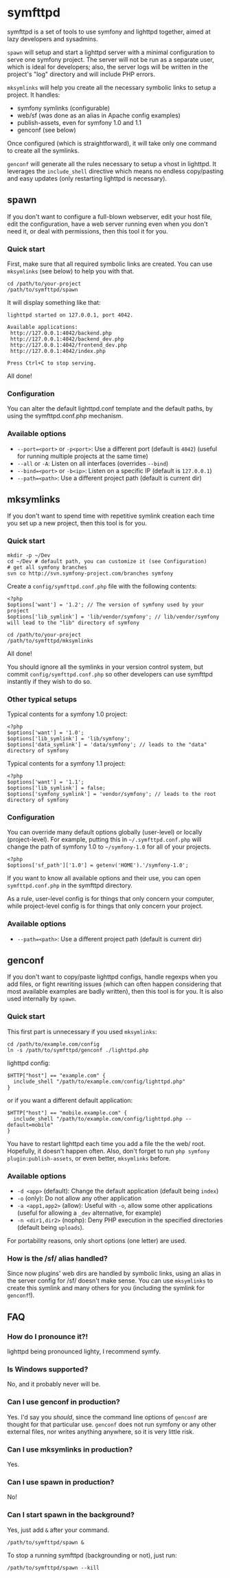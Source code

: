 # symfttpd

symfttpd is a set of tools to use symfony and lighttpd together,
aimed at lazy developers and sysadmins.


`spawn` will setup and start a lighttpd server with a minimal
configuration to serve one symfony project. The server will not be run as
a separate user, which is ideal for developers; also, the server logs
will be written in the project's "log" directory and will include PHP errors.


`mksymlinks` will help you create all the necessary symbolic links
to setup a project. It handles:

 * symfony symlinks (configurable)
 * web/sf (was done as an alias in Apache config examples)
 * publish-assets, even for symfony 1.0 and 1.1
 * genconf (see below)

Once configured (which is straightforward), it will take only one command
to create all the symlinks.


`genconf` will generate all the rules necessary to setup a vhost in lighttpd.
It leverages the `include_shell` directive which means no endless
copy/pasting and easy updates (only restarting lighttpd is necessary).



## spawn

If you don't want to configure a full-blown webserver, edit your host
file, edit the configuration, have a web server running even when you don't
need it, or deal with permissions, then this tool it for you.


### Quick start

First, make sure that all required symbolic links are created.
You can use `mksymlinks` (see below) to help you with that.

    cd /path/to/your-project
    /path/to/symfttpd/spawn

It will display something like that:

    lighttpd started on 127.0.0.1, port 4042.

    Available applications:
     http://127.0.0.1:4042/backend.php
     http://127.0.0.1:4042/backend_dev.php
     http://127.0.0.1:4042/frontend_dev.php
     http://127.0.0.1:4042/index.php

    Press Ctrl+C to stop serving.

All done!


### Configuration

You can alter the default lighttpd.conf template and the default paths,
by using the symfttpd.conf.php mechanism.


### Available options

* `--port=<port>` or `-p<port>`: Use a different port (default is `4042`)
    (useful for running multiple projects at the same time)
* `--all` or `-A`: Listen on all interfaces (overrides `--bind`)
* `--bind=<port>` or `-b<ip>`: Listen on a specific IP (default is `127.0.0.1`)
* `--path=<path>`: Use a different project path (default is current dir)



## mksymlinks

If you don't want to spend time with repetitive symlink creation each time you set up a new project, then this tool is for you.


### Quick start

    mkdir -p ~/Dev
    cd ~/Dev # default path, you can customize it (see Configuration)
    # get all symfony branches
    svn co http://svn.symfony-project.com/branches symfony

Create a `config/symfttpd.conf.php` file with the following contents:

    <?php
    $options['want'] = '1.2'; // The version of symfony used by your project
    $options['lib_symlink'] = 'lib/vendor/symfony'; // lib/vendor/symfony will lead to the "lib" directory of symfony

    cd /path/to/your-project
    /path/to/symfttpd/mksymlinks

All done!

You should ignore all the symlinks in your version control system, but commit `config/symfttpd.conf.php` so other developers can use symfttpd instantly if they wish to do so.


### Other typical setups

Typical contents for a symfony 1.0 project:

    <?php
    $options['want'] = '1.0';
    $options['lib_symlink'] = 'lib/symfony';
    $options['data_symlink'] = 'data/symfony'; // leads to the "data" directory of symfony

Typical contents for a symfony 1.1 project:

    <?php
    $options['want'] = '1.1';
    $options['lib_symlink'] = false;
    $options['symfony_symlink'] = 'vendor/symfony'; // leads to the root directory of symfony


### Configuration

You can override many default options globally (user-level)
or locally (project-level).
For example, putting this in `~/.symfttpd.conf.php` will change the path
of symfony 1.0 to `~/symfony-1.0` for all of your projects.

    <?php
    $options['sf_path']['1.0'] = getenv('HOME').'/symfony-1.0';

If you want to know all available options and their use,
you can open `symfttpd.conf.php` in the symfttpd directory.

As a rule, user-level config is for things that only concern your computer,
while project-level config is for things that only concern your project.


### Available options

* `--path=<path>`: Use a different project path (default is current dir)



## genconf

If you don't want to copy/paste lighttpd configs, handle regexps when
you add files, or fight rewriting issues (which can often happen
considering that most available examples are badly written),
then this tool is for you. It is also used internally by `spawn`.


### Quick start

This first part is unnecessary if you used `mksymlinks`:

    cd /path/to/example.com/config
    ln -s /path/to/symfttpd/genconf ./lighttpd.php

lighttpd config:

    $HTTP["host"] == "example.com" {
      include_shell "/path/to/example.com/config/lighttpd.php"
    }

or if you want a different default application:

    $HTTP["host"] == "mobile.example.com" {
      include_shell "/path/to/example.com/config/lighttpd.php --default=mobile"
    }

You have to restart lighttpd each time you add a file the the web/
root. Hopefully, it doesn't happen often. Also, don't forget to run
`php symfony plugin:publish-assets`, or even better, `mksymlinks` before.


### Available options

* `-d <app>` (default): Change the default application (default being `index`)
* `-o` (only): Do not allow any other application
* `-a <app1,app2>` (allow): Useful with `-o`, allow some other applications
    (useful for allowing a `_dev` alternative, for example)
* `-n <dir1,dir2>` (nophp): Deny PHP execution in the specified directories
    (default being `uploads`).

For portability reasons, only short options (one letter) are used.

### How is the /sf/ alias handled?

Since now plugins' web dirs are handled by symbolic links,
using an alias in the server config for /sf/ doesn't make sense.
You can use `mksymlinks` to create this symlink and many
others for you (including the symlink for `genconf`!).



## FAQ

### How do I pronounce it?!

lighttpd being pronounced lighty, I recommend symfy.


### Is Windows supported?

No, and it probably never will be.


### Can I use genconf in production?

Yes. I'd say you _should_, since the command line options of `genconf` are
thought for that particular use. `genconf` does not run symfony or any other
external files, nor writes anything anywhere, so it is very little risk.


### Can I use mksymlinks in production?

Yes.


### Can I use spawn in production?

No!

### Can I start spawn in the background?

Yes, just add `&` after your command.

    /path/to/symfttpd/spawn &

To stop a running symfttpd (backgrounding or not), just run:

    /path/to/symfttpd/spawn --kill

